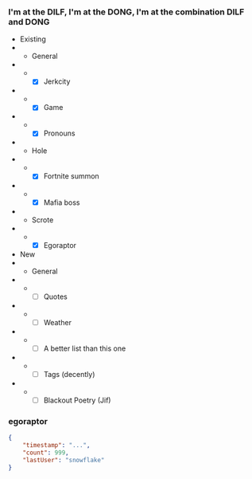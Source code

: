 ### I'm at the DILF, I'm at the DONG, I'm at the combination DILF and DONG

* Existing
*   * General
*   *   - [x] Jerkcity
*   *   - [x] Game
*   *   - [x] Pronouns
*   * Hole
*   *   - [x] Fortnite summon
*   *   - [x] Mafia boss
*   * Scrote
*   *   - [x] Egoraptor

* New
*   * General
*   *   - [ ] Quotes
*   *   - [ ] Weather
*   *   - [ ] A better list than this one
*   *   - [ ] Tags (decently)
*   *   - [ ] Blackout Poetry (Jif)

### egoraptor
```json
{
    "timestamp": "...",
    "count": 999,
    "lastUser": "snowflake"
}
```